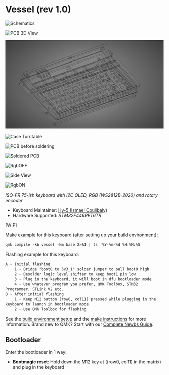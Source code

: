 # Vessel (rev 1.0)

![Schematics](https://i.imgur.com/HlWDl3o.png)

![PCB 3D View](https://i.imgur.com/2XooKfC.png)

![Case 3D Model](https://github.com/Hy-5/VesselV3/blob/main/VesselV3Case/3DView.png)

![Case Turntable](https://github.com/Hy-5/VesselV3/blob/main/VesselV3Case/3D_Demo.gif)

![PCB before soldering](https://i.imgur.com/tjVfjtJ.jpg)

![Soldered PCB](https://i.imgur.com/sgp3GcP.jpg)

![RgbOFF](https://i.imgur.com/6wOXVmq.jpg)

![Side View](https://i.imgur.com/xnHwEMR.jpg)

![RgbON](https://i.imgur.com/NzUIEAL.jpg)

*ISO-FR 75-ish keyboard with I2C OLED, RGB (WS2812B-2020) and rotary encoder*

* Keyboard Maintainer: [Hy-5 (Ismael Coulibaly)](https://github.com/Hy-5)
* Hardware Supported: *STM32F446RET6TR*


[WIP]

Make example for this keyboard (after setting up your build environment):

    qmk compile -kb vessel -km base 2>&1 | ts '%Y-%m-%d %H:%M:%S

Flashing example for this keyboard:

    A - Initial flashing
        1 - Bridge "boot0 to 3v3_1" solder jumper to pull boot0 high
        2 - Desolder logic level shifter to keep boot1 pin low
        3 - Plug in the keyboard, it will boot in dfu bootloader mode
        4 - Use whatever program you prefer, QMK Toolbox, STM32 Programmer, STLink V2 etc.
    B - After initial flashing
        1 - Keep M12 button (row0, col11) pressed while plugging in the keyboard to launch in bootloader mode
        2 - Use QMK Toolbox for flashing

See the [build environment setup](https://docs.qmk.fm/#/getting_started_build_tools) and the [make instructions](https://docs.qmk.fm/#/getting_started_make_guide) for more information. Brand new to QMK? Start with our [Complete Newbs Guide](https://docs.qmk.fm/#/newbs).

## Bootloader

Enter the bootloader in 1 way:

* **Bootmagic reset**: Hold down the M12 key at ((row0, col11) in the matrix) and plug in the keyboard
